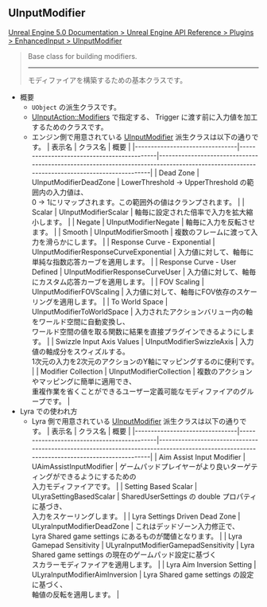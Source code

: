 ## UInputModifier

[Unreal Engine 5.0 Documentation > Unreal Engine API Reference > Plugins > EnhancedInput > UInputModifier](https://docs.unrealengine.com/5.0/en-US/API/Plugins/EnhancedInput/UInputModifier/)

> Base class for building modifiers.
> 
> ----
> モディファイアを構築するための基本クラスです。

* 概要
	* `UObject` の派生クラスです。
	* [UInputAction::Modifiers] で指定する、 Trigger に渡す前に入力値を加工するためのクラスです。
	* エンジン側で用意されている [UInputModifier] 派生クラスは以下の通りです。
		| 表示名                         | クラス名                                   | 概要                                                                                                                                     |
		|--------------------------------|--------------------------------------------|------------------------------------------------------------------------------------------------------------------------------------------|
		| Dead Zone                      | UInputModifierDeadZone                     | LowerThreshold -> UpperThreshold の範囲内の入力値は、 <br> 0 -> 1にリマップされます。この範囲外の値はクランプされます。                  |
		| Scalar                         | UInputModifierScalar                       | 軸毎に設定された倍率で入力を拡大縮小します。                                                                                             |
		| Negate                         | UInputModifierNegate                       | 軸毎に入力を反転させます。                                                                                                               |
		| Smooth                         | UInputModifierSmooth                       | 複数のフレームに渡って入力を滑らかにします。                                                                                             |
		| Response Curve - Exponential   | UInputModifierResponseCurveExponential     | 入力値に対して、軸毎に単純な指数応答カーブを適用します。                                                                                 |
		| Response Curve - User Defined  | UInputModifierResponseCurveUser            | 入力値に対して、軸毎にカスタム応答カーブを適用します。                                                                                   |
		| FOV Scaling                    | UInputModifierFOVScaling                   | 入力値に対して、軸毎にFOV依存のスケーリングを適用します。                                                                                |
		| To World Space                 | UInputModifierToWorldSpace                 | 入力されたアクションバリュー内の軸をワールド空間に自動変換し、 <br> ワールド空間の値を取る関数に結果を直接プラグインできるようにします。 |
		| Swizzle Input Axis Values      | UInputModifierSwizzleAxis                  | 入力値の軸成分をスウィズルする。 <br> 1次元の入力を2次元のアクションのY軸にマッピングするのに便利です。                                  |
		| Modifier Collection            | UInputModifierCollection                   | 複数のアクションやマッピングに簡単に適用でき、 <br> 重複作業を省くことができるユーザー定義可能なモディファイアのグループです。           |
* Lyra での使われ方
	* Lyra 側で用意されている [UInputModifier] 派生クラスは以下の通りです。
		| 表示名                         | クラス名                                   | 概要                                                                                                                                     |
		|--------------------------------|--------------------------------------------|------------------------------------------------------------------------------------------------------------------------------------------|
		| Aim Assist Input Modifier      | UAimAssistInputModifier                    | ゲームパッドプレイヤーがより良いターゲティングができるようにするための <br> 入力モディファイアです。                                     |
		| Setting Based Scalar           | ULyraSettingBasedScalar                    | SharedUserSettings の double プロパティに基づき、 <br> 入力をスケーリングします。                                                        |
		| Lyra Settings Driven Dead Zone | ULyraInputModifierDeadZone                 | これはデッドゾーン入力修正で、 <br> Lyra Shared game settings にあるものが閾値となります。                                               |
		| Lyra Gamepad Sensitivity       | ULyraInputModifierGamepadSensitivity       | Lyra Shared game settings の現在のゲームパッド設定に基づく <br> スカラーモディファイアを適用します。                                     |
		| Lyra Aim Inversion Setting     | ULyraInputModifierAimInversion             | Lyra Shared game settings の設定に基づく、 <br> 軸値の反転を適用します。                                                                 |


<!--- ページ内のリンク --->

<!--- 自前の画像へのリンク --->

<!--- generated --->
[UInputAction::Modifiers]: ../../UE/Input/UInputAction.md#uinputactionmodifiers
[UInputModifier]: ../../UE/Input/UInputModifier.md#uinputmodifier
